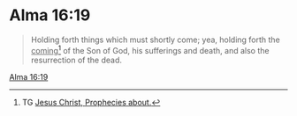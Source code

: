 # Alma 16:19

> Holding forth things which must shortly come; yea, holding forth the <u>coming</u>[^a] of the Son of God, his sufferings and death, and also the resurrection of the dead.

[Alma 16:19](https://www.churchofjesuschrist.org/study/scriptures/bofm/alma/16?lang=eng&id=p19#p19)


[^a]: TG [Jesus Christ, Prophecies about.](https://www.churchofjesuschrist.org/study/scriptures/tg/jesus-christ-prophecies-about?lang=eng)
